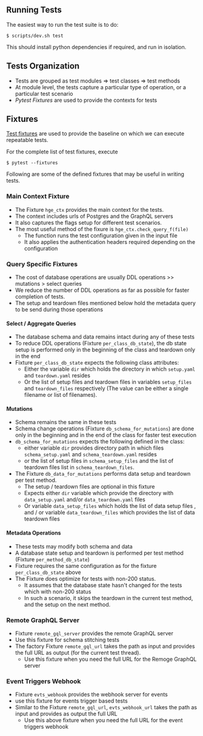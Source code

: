 ## Running Tests

The easiest way to run the test suite is to do:

    $ scripts/dev.sh test

This should install python dependencies if required, and run in isolation.

## Tests Organization
- Tests are grouped as test modules => test classes => test methods
- At module level, the tests capture a particular type of operation, or a particular test scenario
- _Pytest_ _Fixtures_ are used to provide the contexts for tests

## Fixtures

 [Test fixtures](https://docs.pytest.org/en/latest/fixture.html) are used to provide the baseline on which we can execute repeatable tests.

For the complete list of test fixtures, execute

    $ pytest --fixtures

Following are some of the defined fixtures that may be useful in writing tests.

### Main Context Fixture
- The Fixture `hge_ctx` provides the main context for the tests.
- The context includes urls of Postgres and the GraphQL servers
- It also captures the flags setup for different test scenarios.
- The most useful method of the fixure is `hge_ctx.check_query_f(file)`
   - The function runs the test configuration given in the input file
   - It also applies the authentication headers required depending on the configuration


### Query Specific Fixtures
- The cost of database operations are usually DDL operations >> mutations > select queries
- We reduce the number of DDL operations as far as possible for faster completion of tests.
- The setup and teardown files mentioned below hold the metadata query to be send during those operations

#### Select / Aggregate Queries
- The database schema and data remains intact during any of these tests
- To reduce DDL operations (Fixture `per_class_db_state`), the db state setup is performed only in the beginning of the class and teardown only in the end
- Fixture `per_class_db_state` expects the following class attributes:
  - Either the variable `dir` which holds the directory in which `setup.yaml` and `teardown.yaml` resides
  - Or the list of setup files and teardown files in variables `setup_files` and `teardown_files` respectively (The value can be either a single filename or list of filenames).

#### Mutations
- Schema remains the same in these tests
- Schema change operations (Fixture `db_schema_for_mutations`) are done only in the beginning and in the end of the class for faster test execution
- `db_schema_for_mutations` expects the following defined in the class:
   - either variable `dir` provides directory path in which files `schema_setup.yaml` and `schema_teardown.yaml` resides
   - or the list of setup files in `schema_setup_files` and the list of teardown files list in `schema_teardown_files`.
- The Fixture `db_data_for_mutations` performs data setup and teardown per test method.
   - The setup / teardown files are optional in this fixture
   - Expects either `dir` variable which provide the directory with `data_setup.yaml` and/or `data_teardown.yaml` files
   - Or variable `data_setup_files` which holds the list of data setup files , and / or variable `data_teardown_files` which provides the list of data teardown files


#### Metadata Operations
- These tests may modify both schema and data
- A database state setup and teardown is performed per test method (Fixture `per_method_db_state`)
- Fixture requires the same configuration as for the fixture `per_class_db_state` above
- The Fixture does optimize for tests with non-200 status.
   - It assumes that the database state hasn't changed for the tests which with non-200 status
   - In such a scenario, it skips the teardown in the current test method, and the setup on the next method.

### Remote GraphQL Server
- Fixture `remote_gql_server` provides the remote GraphQL server
- Use this fixture for schema stitching tests
- The factory Fixture `remote_gql_url` takes the path as input and provides the full URL as output (for the current test thread).
  - Use this fixture when you need the full URL for the Remoge GraphQL server

### Event Triggers Webhook
- Fixture `evts_webhook` provides the webhook server for events
- use this fixture for events trigger based tests
- Similar to the Fixture `remote_gql_url`, `evts_webhook_url` takes the path as input and provides as output the full URL
  - Use this above fixture when you need the full URL for the event triggers webhook

